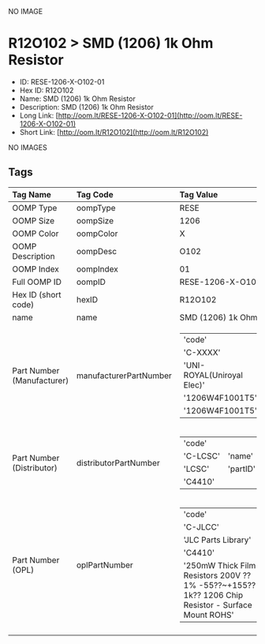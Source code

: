 


  
NO IMAGE  
# R12O102 > SMD (1206) 1k Ohm Resistor

- ID: RESE-1206-X-O102-01
- Hex ID: R12O102
- Name: SMD (1206) 1k Ohm Resistor
- Description: SMD (1206) 1k Ohm Resistor
- Long Link: [http://oom.lt/RESE-1206-X-O102-01](http://oom.lt/RESE-1206-X-O102-01)
- Short Link: [http://oom.lt/R12O102](http://oom.lt/R12O102)
  
NO IMAGES  
## Tags
  

|Tag Name|Tag Code|Tag Value|
| :--- | :--- | :--- |
|OOMP Type|oompType|RESE|
|OOMP Size|oompSize|1206|
|OOMP Color|oompColor|X|
|OOMP Description|oompDesc|O102|
|OOMP Index|oompIndex|01|
|Full OOMP ID|oompID|RESE-1206-X-O102-01|
|Hex ID (short code)|hexID|R12O102|
|name|name|SMD (1206) 1k Ohm Resistor|
|Part Number (Manufacturer)|manufacturerPartNumber|<table><tr><td>'code'</td></tr><tr><td> 'C-XXXX'</td><td> 'name'</td></tr><tr><td> 'UNI-ROYAL(Uniroyal Elec)'</td><td> 'partID'</td></tr><tr><td> '1206W4F1001T5'</td><td> 'partName'</td></tr><tr><td> '1206W4F1001T5'</td></tr></table>|
|Part Number (Distributor)|distributorPartNumber|<table><tr><td>'code'</td></tr><tr><td> 'C-LCSC'</td><td> 'name'</td></tr><tr><td> 'LCSC'</td><td> 'partID'</td></tr><tr><td> 'C4410'</td></tr></table>|
|Part Number (OPL)|oplPartNumber|<table><tr><td>'code'</td></tr><tr><td> 'C-JLCC'</td><td> 'name'</td></tr><tr><td> 'JLC Parts Library'</td><td> 'partID'</td></tr><tr><td> 'C4410'</td><td> 'partName'</td></tr><tr><td> '250mW Thick Film Resistors 200V ??1% -55??~+155?? 1k?? 1206  Chip Resistor - Surface Mount ROHS'</td></tr></table>|
||||
